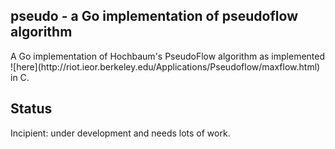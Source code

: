 <h2>pseudo - a Go implementation of pseudoflow algorithm</h2>
A Go implementation of Hochbaum's PseudoFlow algorithm as implemented ![here](http://riot.ieor.berkeley.edu/Applications/Pseudoflow/maxflow.html) in C.

<h2>Status</h2>
Incipient: under development and needs lots of work.  
